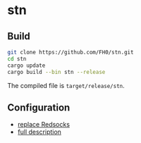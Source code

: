 # stn

## Build

```bash
git clone https://github.com/FH0/stn.git
cd stn
cargo update
cargo build --bin stn --release
```

The compiled file is `target/release/stn`.

## Configuration

- [replace Redsocks](doc/redsocks)
- [full description](doc/configuratin.md)
